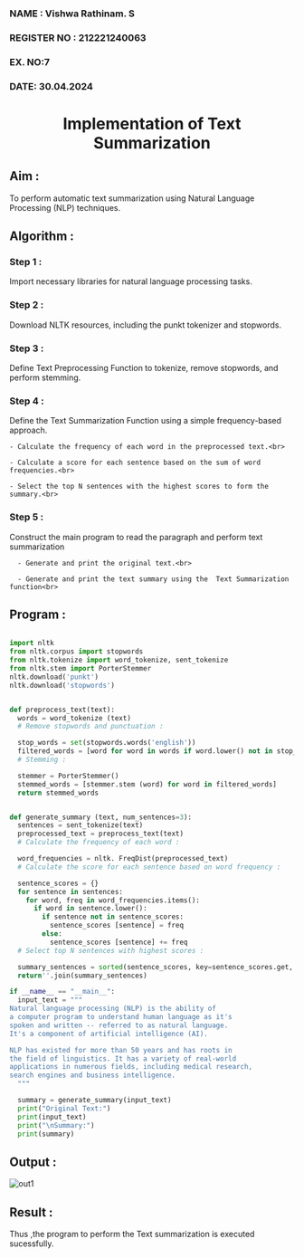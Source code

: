 <H3>NAME : Vishwa Rathinam. S</H3>
<H3>REGISTER NO :  212221240063 </H3>
<H3>EX. NO:7</H3>
<H3>DATE: 30.04.2024</H3>
<H1 ALIGN =CENTER>Implementation of Text  Summarization</H1>

## Aim : 

To perform automatic text summarization using Natural Language Processing (NLP) techniques.

## Algorithm :

### Step 1 :

Import necessary libraries for natural language processing tasks.<BR>

### Step 2 : 

Download NLTK resources, including the punkt tokenizer and stopwords.<BR>

### Step 3 :

Define Text Preprocessing Function to tokenize, remove stopwords, and perform stemming.<BR>

### Step 4 : 

Define the Text Summarization Function using a simple frequency-based approach.<br>

    - Calculate the frequency of each word in the preprocessed text.<br>
    
    - Calculate a score for each sentence based on the sum of word frequencies.<br>
    
    - Select the top N sentences with the highest scores to form the summary.<br>
    
### Step 5 : 

Construct the main program to read the paragraph  and perform text summarization<br>

      - Generate and print the original text.<br>
      
      - Generate and print the text summary using the  Text Summarization function<br>
      
## Program :

```python

import nltk
from nltk.corpus import stopwords
from nltk.tokenize import word_tokenize, sent_tokenize
from nltk.stem import PorterStemmer
nltk.download('punkt')
nltk.download('stopwords')

```

```python

def preprocess_text(text):
  words = word_tokenize (text)
  # Remove stopwords and punctuation :

  stop_words = set(stopwords.words('english'))
  filtered_words = [word for word in words if word.lower() not in stop_words and word.isalnum()]
  # Stemming :

  stemmer = PorterStemmer()
  stemmed_words = [stemmer.stem (word) for word in filtered_words]
  return stemmed_words

```

```python

def generate_summary (text, num_sentences=3):
  sentences = sent_tokenize(text)
  preprocessed_text = preprocess_text(text)
  # Calculate the frequency of each word :

  word_frequencies = nltk. FreqDist(preprocessed_text)
  # Calculate the score for each sentence based on word frequency :

  sentence_scores = {}
  for sentence in sentences:
    for word, freq in word_frequencies.items():
      if word in sentence.lower():
        if sentence not in sentence_scores:
          sentence_scores [sentence] = freq
        else:
          sentence_scores [sentence] += freq
  # Select top N sentences with highest scores :

  summary_sentences = sorted(sentence_scores, key=sentence_scores.get, reverse=True) [:num_sentences]
  return''.join(summary_sentences)

if __name__ == "__main__":
  input_text = """
Natural language processing (NLP) is the ability of 
a computer program to understand human language as it's 
spoken and written -- referred to as natural language. 
It's a component of artificial intelligence (AI).

NLP has existed for more than 50 years and has roots in 
the field of linguistics. It has a variety of real-world 
applications in numerous fields, including medical research, 
search engines and business intelligence.
  """

  summary = generate_summary(input_text)
  print("Original Text:")
  print(input_text)
  print("\nSummary:")
  print(summary)
```

## Output :

![out1](https://github.com/anto-richard/Ex-7-AAI/assets/93427534/6bdb800b-8d86-42c7-976f-852a87994aad)

## Result :

Thus ,the program to perform the Text summarization is executed sucessfully.

